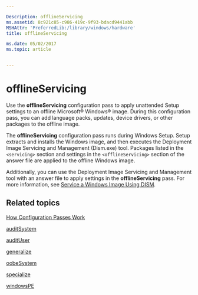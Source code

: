 ```yaml
---

Description: offlineServicing
ms.assetid: 8c921c85-c986-419c-9f93-bdacd9441abb
MSHAttr: 'PreferredLib:/library/windows/hardware'
title: offlineServicing

ms.date: 05/02/2017
ms.topic: article


---
```


# offlineServicing


Use the **offlineServicing** configuration pass to apply unattended Setup settings to an offline Microsoft® Windows® image. During this configuration pass, you can add language packs, updates, device drivers, or other packages to the offline image.

The **offlineServicing** configuration pass runs during Windows Setup. Setup extracts and installs the Windows image, and then executes the Deployment Image Servicing and Management (Dism.exe) tool. Packages listed in the `<servicing>` section and settings in the `<offlineServicing>` section of the answer file are applied to the offline Windows image.

Additionally, you can use the Deployment Image Servicing and Management tool with an answer file to apply settings in the **offlineServicing** pass. For more information, see [Service a Windows Image Using DISM](service-a-windows-image-using-dism.md).

## <span id="related_topics"></span>Related topics


[How Configuration Passes Work](how-configuration-passes-work.md)

[auditSystem](auditsystem.md)

[auditUser](audituser.md)

[generalize](generalize.md)

[oobeSystem](oobesystem.md)

[specialize](specialize.md)

[windowsPE](windowspe.md)

 

 






